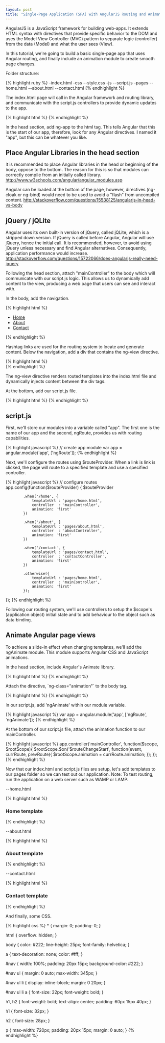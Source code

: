 ```yaml
---
layout: post
title: "Single-Page Application (SPA) with AngularJS Routing and Animation"
---
```


<p>AngularJS is a JavaScript framework for building web-apps. It extends HTML syntax with directives that provide specific behavior to the DOM and uses the Model View Controller (MVC) pattern to separate logic (controller) from the data (Model) and what the user sees (View).</p>

<p>In this tutorial, we're going to build a basic single-page app that uses Angular routing, and finally include an animation module to create smooth page changes.</p>

<p>Folder structure:</p>

<div class="codehilite">
{% highlight ruby %}
-index.html
-css
  --style.css
-js
  --script.js
-pages
  --home.html
  --about.html
  --contact.html
{% endhighlight %}
</div>

<p>The index.html page will call in the Angular framework and routing library, and communicate with the script.js controllers to provide dynamic updates to the app.</p>

<div class="codehilite">
{% highlight html %}
<!DOCTYPE html>
<html ng-app="app">
<head>
    <meta charset="UTF-8">
    <meta content="width=device-width, initial-scale=1.0, maximum-scale=1.0" name="viewport">
    <title>Angular App</title>
    <link href="css/style.css" rel="stylesheet">
    <script src="https://ajax.googleapis.com/ajax/libs/jquery/2.1.3/jquery.min.js"></script>
    <script src="https://ajax.googleapis.com/ajax/libs/angularjs/1.2.25/angular.min.js"></script>
    <script src="//ajax.googleapis.com/ajax/libs/angularjs/1.2.25/angular-route.js"></script>
</head>
<body ng-controller="mainController">
{% endhighlight %}
</div>

<p>In the head section, add ng-app to the html tag. This tells Angular that this is the start of our app, therefore, look for any Angular directives. I named it "app", but this can be whatever you like.</p>

<h2>Place Angular Libraries in the head section</h2>

<p>It is recommended to place Angular libraries in the head or beginning of the body, oppose to the bottom. The reason for this is so that modules can correctly compile from an initially called library. <a href="http://www.w3schools.com/angular/angular_modules.asp" target="_blank">http://www.w3schools.com/angular/angular_modules.asp</a></p>

<p>Angular can be loaded at the bottom of the page, however, directives (ng-cloak or ng-bind) would need to be used to avoid a "flash" from uncompiled content. <a href="http://stackoverflow.com/questions/15538125/angularjs-in-head-vs-body" target="_blank">http://stackoverflow.com/questions/15538125/angularjs-in-head-vs-body</a></p>

<h2>jQuery / jQLite</h2>

<p>Angular uses its own built-in version of jQuery, called jQLite, which is a stripped down version. If jQuery is called before Angular, Angular will use jQuery, hence the initial call. It is recommended, however, to avoid using jQuery unless necessary and find Angular alternatives. Consequently, application performance would increase. <a href="http://stackoverflow.com/questions/15722066/does-angularjs-really-need-jquery" target="_blank">http://stackoverflow.com/questions/15722066/does-angularjs-really-need-jquery</a></p>

<p>Following the head section, attach "mainController" to the body which will communicate with our script.js logic. This allows us to dynamically add content to the view, producing a web page that users can see and interact with.</p>

<p>In the body, add the navigation.</p>

<div class="codehilite">
{% highlight html %}
<nav id="nav">
  <ul>
    <li><a href="#home">Home</a></li>
    <li><a href="#works">About</a></li>
    <li><a href="#blog">Contact</a></li>
  </ul>
</nav>
{% endhighlight %}
</div>

<p>Hashtag links are used for the routing system to locate and generate content. Below the navigation, add a div that contains the ng-view directive.</p>

<div class="codehilite">
{% highlight html %}
<div ng-view class="view"></div>
{% endhighlight %}
</div>

<p>The ng-view directive renders routed templates into the index.html file and dynamically injects content between the div tags.</p>

<p>At the bottom,  add our script.js file.</p>

<div class="codehilite">
{% highlight html %}
<script src="js/script.js" type="text/javascript"></script>
</body>
</html>
{% endhighlight %}
</div>

<h2>script.js</h2>

<p>First, we'll store our modules into a variable called "app". The first one is the name of our app and the second, ngRoute, provides us with routing capabilities.</p>

<div class="codehilite">
{% highlight javascript %}
// create app module
    var app = angular.module('app', ['ngRoute']);
{% endhighlight %}
</div>

<p>Next, we'll configure the routes using $routeProvider. When a link is link is clicked, the page will route to a specified template and use a specified controller.</p>

<div class="codehilite">
{% highlight javascript %}
// configure routes
    app.config(function($routeProvider) {
        $routeProvider

            .when('/home', {
                templateUrl : 'pages/home.html',
                controller  : 'mainController',
                animation: 'first'
            })

            .when('/about', {
                templateUrl : 'pages/about.html',
                controller  : 'aboutController',
                animation: 'first'
            })

            .when('/contact', {
                templateUrl : 'pages/contact.html',
                controller  : 'contactController',
                animation: 'first'
            })

            .otherwise({
                templateUrl : 'pages/home.html',
                controller  : 'mainController',
                animation: 'first'
            });

 });
{% endhighlight %}
</div>

<p>Following our routing system, we'll use controllers to setup the $scope's (application object) initial state and to add behaviour to the object such as data binding.</p>

<h2>Animate Angular page views</h2>

<p>To achieve a slide-in effect when changing templates, we'll add the ngAnimate module. This module supports Angular CSS and JavaScript animations.</p>

<p>In the head section, include Angular's Animate library.</p>

<div class="codehilite">
{% highlight html %}
<script src="//cdnjs.cloudflare.com/ajax/libs/angular.js/1.2.16/angular-animate.min.js"></script>
{% endhighlight %}
</div>

<p>Attach the directive, `ng-class="animation"` to the body tag.</p>

<div class="codehilite">
{% highlight html %}
<body ng-controller="mainController" ng-class="animation">
{% endhighlight %}
</div>

<p>In our script.js, add 'ngAnimate' within our module variable.</p>

<div class="codehilite">
{% highlight javascript %}
var app = angular.module('app', ['ngRoute', 'ngAnimate']);
{% endhighlight %}
</div>

<p>At the bottom of our script.js file, attach the animation function to our mainController.</p>

<div class="codehilite">
{% highlight javascript %}
app.controller('mainController', function($scope, $rootScope){
  $rootScope.$on('$routeChangeStart', function(event, currRoute, prevRoute){
    $rootScope.animation = currRoute.animation;
  });
});
{% endhighlight %}
</div>

<p>Now that our index.html and script.js files are setup, let's add templates to our pages folder so we can test out our application. Note: To test routing, run the application on a web server such as WAMP or LAMP.</p>

<p>--home.html</p>

<div class="codehilite">
{% highlight html %}
<section id="home">
    <article>
        <h1>Home template </h1>
    </article>
</section>
{% endhighlight %}
</div>

<p>--about.html</p>

<div class="codehilite">
{% highlight html %}
<section id="about">
    <article>
        <h1>About template</h1>
    </article>
</section>
{% endhighlight %}
</div>

<p>--contact.html</p>

<div class="codehilite">
{% highlight html %}
<section id="contact">
    <article>
        <h1>Contact template</h1>
    </article>
</section>
{% endhighlight %}
</div>

<p>And finally, some CSS.</p>

<div class="codehilite">
{% highlight css %}
* {
    margin: 0;
    padding: 0;
}

html {
    overflow: hidden;
}

body {
    color: #222;
    line-height: 25px;
    font-family: helvetica;
}

a {
    text-decoration: none;
    color: #fff;
}

#nav {
    width: 100%;
    padding: 20px 15px;
    background-color: #222;
}

#nav ul {
    margin: 0 auto;
    max-width: 345px;
}

#nav ul li { 
    display: inline-block;
    margin: 0 20px;
 }

 #nav ul li a {
    font-size: 22px;
    font-weight: bold;
 }

 h1, h2 {
    font-weight: bold;
    text-align: center;
    padding: 60px 15px 40px;
 }

 h1 {
    font-size: 32px;
 }

 h2 {
    font-size: 28px;
 }

 p {
    max-width: 720px;
    padding: 20px 15px;
    margin: 0 auto;
 }
{% endhighlight %}
</div>